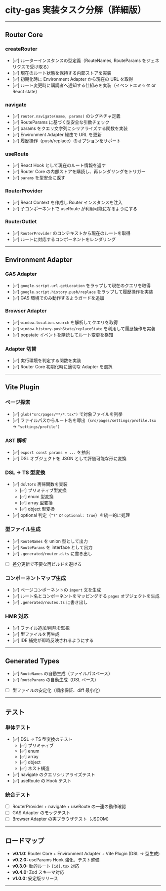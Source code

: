 # city-gas 実装タスク分解（詳細版）

---

## Router Core

### createRouter

- [✅] ルーターインスタンスの型定義（RouteNames, RouteParams をジェネリクスで受け取る）
- [✅] 現在のルート状態を保持する内部ストアを実装
- [✅] 初期化時に Environment Adapter から現在の URL を取得
- [✅] ルート変更時に購読者へ通知する仕組みを実装（イベントエミッタ or React state）

### navigate

- [✅] `router.navigate(name, params)` のシグネチャ定義
- [✅] RouteParams に基づく型安全な引数チェック
- [✅] params をクエリ文字列にシリアライズする関数を実装
- [✅] Environment Adapter 経由で URL を更新
- [✅] 履歴操作（push/replace）のオプションをサポート

### useRoute

- [✅] React Hook として現在のルート情報を返す
- [✅] Router Core の内部ストアを購読し、再レンダリングをトリガー
- [✅] `params` を型安全に返す

### RouterProvider

- [✅] React Context を作成し Router インスタンスを注入
- [✅] 子コンポーネントで useRoute が利用可能になるようにする

### RouterOutlet

- [✅] `RouterProvider` のコンテキストから現在のルートを取得
- [✅] ルートに対応するコンポーネントをレンダリング

---

## Environment Adapter

### GAS Adapter

- [✅] `google.script.url.getLocation` をラップして現在のクエリを取得
- [✅] `google.script.history.push/replace` をラップして履歴操作を実装
- [✅] GAS 環境でのみ動作するようガードを追加

### Browser Adapter

- [✅] `window.location.search` を解析してクエリを取得
- [✅] `window.history.pushState/replaceState` を利用して履歴操作を実装
- [✅] popstate イベントを購読してルート変更を検知

### Adapter 切替

- [✅] 実行環境を判定する関数を実装
- [✅] Router Core 初期化時に適切な Adapter を選択

---

## Vite Plugin

### ページ探索

- [✅] `glob("src/pages/**/*.tsx")` で対象ファイルを列挙
- [✅] ファイルパスからルート名を導出（`src/pages/settings/profile.tsx` → `"settings/profile"`）

### AST 解析

- [✅] `export const params = ...` を抽出
- [✅] DSL オブジェクトを JSON として評価可能な形に変換

### DSL → TS 型変換

- [✅] `dslToTs` 再帰関数を実装
  - [✅] プリミティブ型変換
  - [✅] enum 型変換
  - [✅] array 型変換
  - [✅] object 型変換
- [✅] optional 判定（`"?"` or `optional: true`）を統一的に処理

### 型ファイル生成

- [✅] `RouteNames` を union 型として出力
- [✅] `RouteParams` を interface として出力
- [✅] `.generated/router.d.ts` に書き出し
- [ ] 差分更新で不要な再ビルドを避ける

### コンポーネントマップ生成

- [✅] ページコンポーネントの `import` 文を生成
- [✅] ルート名とコンポーネントをマッピングする `pages` オブジェクトを生成
- [✅] `.generated/routes.ts` に書き出し

### HMR 対応

- [✅] ファイル追加/削除を監視
- [✅] 型ファイルを再生成
- [✅] IDE 補完が即時反映されるようにする

---

## Generated Types

- [✅] `RouteNames` の自動生成（ファイルパスベース）
- [✅] `RouteParams` の自動生成（DSL ベース）
- [ ] 型ファイルの安定化（順序保証、diff 最小化）

---

## テスト

### 単体テスト

- [✅] DSL → TS 型変換のテスト
  - [✅] プリミティブ
  - [✅] enum
  - [✅] array
  - [✅] object
  - [✅] ネスト構造
- [✅] navigate のクエリシリアライズテスト
- [✅] useRoute の Hook テスト

### 統合テスト

- [ ] RouterProvider + navigate + useRoute の一連の動作確認
- [ ] GAS Adapter のモックテスト
- [ ] Browser Adapter の実ブラウザテスト（JSDOM）

---

## ロードマップ

- **v0.1.0:** Router Core + Environment Adapter + Vite Plugin (DSL → 型生成)
- **v0.2.0:** useParams Hook 強化、テスト整備
- **v0.3.0:** 動的ルート `[id].tsx` 対応
- **v0.4.0:** Zod スキーマ対応
- **v1.0.0:** 安定版リリース

---
